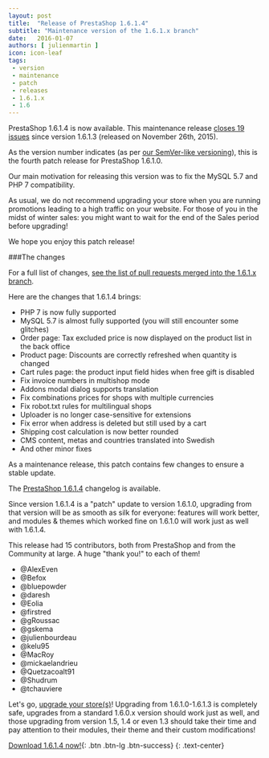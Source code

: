 ```yaml
---
layout: post
title:  "Release of PrestaShop 1.6.1.4"
subtitle: "Maintenance version of the 1.6.1.x branch"
date:   2016-01-07
authors: [ julienmartin ]
icon: icon-leaf
tags:
 - version
 - maintenance
 - patch
 - releases
 - 1.6.1.x
 - 1.6
---
```


PrestaShop 1.6.1.4 is now available. This maintenance release [closes 19 issues](https://github.com/PrestaShop/PrestaShop/pulls?utf8=%E2%9C%93&q=is%3Apr+base%3A1.6.1.x+is%3Aclosed+merged%3A%3E2015-11-27+) since version 1.6.1.3 (released on November 26th, 2015).

As the version number indicates (as per [our SemVer-like versioning](http://build.prestashop.com/news/a-more-semantic-versioning-scheme/)), this is the fourth patch release for PrestaShop 1.6.1.0.

Our main motivation for releasing this version was to fix the MySQL 5.7 and PHP 7 compatibility.

As usual, we do not recommend upgrading your store when you are running promotions leading to a high traffic on your website. For those of you in the midst of winter sales: you might want to wait for the end of the Sales period before upgrading!

We hope you enjoy this patch release!

###The changes

For a full list of changes, [see the list of pull requests merged into the 1.6.1.x branch](https://github.com/PrestaShop/PrestaShop/pulls?utf8=%E2%9C%93&q=is%3Apr+base%3A1.6.1.x+is%3Aclosed+merged%3A%3E2015-11-27+).

Here are the changes that 1.6.1.4 brings:

* PHP 7 is now fully supported
* MySQL 5.7 is almost fully supported (you will still encounter some glitches)
* Order page: Tax excluded price is now displayed on the product list in the back office
* Product page: Discounts are correctly refreshed when quantity is changed
* Cart rules page: the product input field hides when free gift is disabled
* Fix invoice numbers in multishop mode
* Addons modal dialog supports translation
* Fix combinations prices for shops with multiple currencies
* Fix robot.txt rules for multilingual shops
* Uploader is no longer case-sensitive for extensions
* Fix error when address is deleted but still used by a cart
* Shipping cost calculation is now better rounded
* CMS content, metas and countries translated into Swedish
* And other minor fixes

As a maintenance release, this patch contains few changes to ensure a stable update.

The [PrestaShop 1.6.1.4](https://www.prestashop.com/en/developers-versions/changelog/1.6.1.4-stable) changelog is available.

Since version 1.6.1.4 is a "patch" update to version 1.6.1.0, upgrading from that version will be as smooth as silk for everyone: features will work better, and modules & themes which worked fine on 1.6.1.0 will work just as well with 1.6.1.4.

This release had 15 contributors, both from PrestaShop and from the Community at large. A huge "thank you!" to each of them!

* @AlexEven
* @Befox
* @bluepowder
* @daresh
* @Eolia
* @firstred
* @gRoussac
* @gskema
* @julienbourdeau
* @kelu95
* @MacRoy
* @mickaelandrieu
* @Quetzacoalt91
* @Shudrum
* @tchauviere

Let's go, [upgrade your store(s)](http://doc.prestashop.com/display/PS16/Updating+PrestaShop)! Upgrading from 1.6.1.0-1.6.1.3 is completely safe, upgrades from a standard 1.6.0.x version should work just as well, and those upgrading from version 1.5, 1.4 or even 1.3 should take their time and pay attention to their modules, their theme and their custom modifications!

[Download 1.6.1.4 now!](https://www.prestashop.com/versions){: .btn .btn-lg .btn-success}
{: .text-center}


